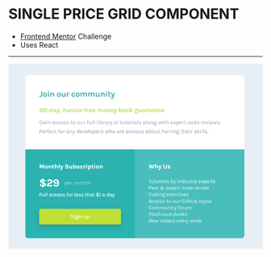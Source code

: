 # SINGLE PRICE GRID COMPONENT
- [Frontend Mentor](https://www.frontendmentor.io/) Challenge
- Uses React
---
![screenshot](image.png)